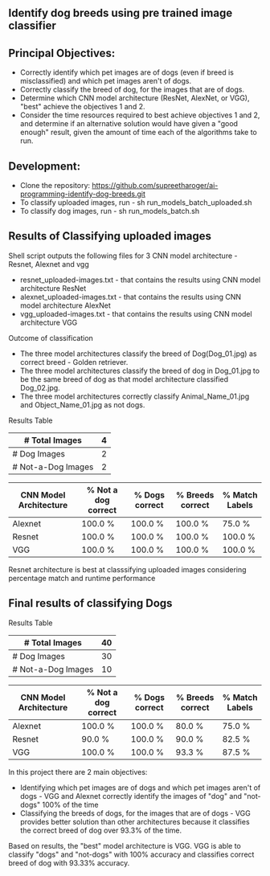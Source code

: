 ## Identify dog breeds using pre trained image classifier

## Principal Objectives:
* Correctly identify which pet images are of dogs (even if breed is misclassified) and which pet images aren't of dogs.
* Correctly classify the breed of dog, for the images that are of dogs. 
* Determine which CNN model architecture (ResNet, AlexNet, or VGG), "best" achieve the objectives 1 and 2.   
* Consider the time resources required to best achieve objectives 1 and 2, and determine if an alternative solution would have given a "good enough" result, given the amount of time each of the algorithms take to run.

## Development:
* Clone the repository: https://github.com/supreetharoger/ai-programming-identify-dog-breeds.git
* To classify uploaded images, run - sh run_models_batch_uploaded.sh
* To classify dog images, run - sh run_models_batch.sh

## Results of Classifying uploaded images
Shell script outputs the following files for 3 CNN model architecture - Resnet, Alexnet and vgg
* resnet_uploaded-images.txt - that contains the results using CNN model architecture ResNet
* alexnet_uploaded-images.txt - that contains the results using CNN model architecture AlexNet
* vgg_uploaded-images.txt - that contains the results using CNN model architecture VGG

Outcome of classification
* The three model architectures classify the breed of Dog(Dog_01.jpg) as correct breed - Golden retriever.
* The three model architectures classify the breed of dog in Dog_01.jpg to be the same breed of dog as that model architecture classified Dog_02.jpg.
* The three model architectures correctly classify Animal_Name_01.jpg and Object_Name_01.jpg as not dogs.

Results Table

| # Total Images     | 4 |
| ------------------ | - |
| # Dog Images       | 2 |
| # Not-a-Dog Images | 2 |

| CNN Model Architecture | % Not a dog correct | % Dogs correct | % Breeds correct | % Match Labels |
| ---------------------- | ------------------- | -------------- | ---------------- | -------------- |
| Alexnet                |        100.0 %      |      100.0 %   |       100.0 %    |      75.0 %    |
| Resnet                 |        100.0 %      |      100.0 %   |       100.0 %    |     100.0 %    |
| VGG                    |        100.0 %      |      100.0 %   |       100.0 %    |     100.0 %    |

Resnet architecture is best at classsifying uploaded images considering percentage match and runtime performance

## Final results of classifying Dogs

Results Table

| # Total Images     | 40 |
| ------------------ | -- |
| # Dog Images       | 30 |
| # Not-a-Dog Images | 10 |

| CNN Model Architecture | % Not a dog correct | % Dogs correct | % Breeds correct | % Match Labels |
| ---------------------- | ------------------- | -------------- | ---------------- | -------------- |
| Alexnet                |        100.0 %      |      100.0 %   |        80.0 %    |      75.0 %    |
| Resnet                 |         90.0 %      |      100.0 %   |        90.0 %    |      82.5 %    |
| VGG                    |        100.0 %      |      100.0 %   |        93.3 %    |      87.5 %    |

In this project there are 2 main objectives:
* Identifying which pet images are of dogs and which pet images aren't of dogs - VGG and Alexnet correctly identify the images of "dog" and "not-dogs" 100% of the time
* Classifying the breeds of dogs, for the images that are of dogs - VGG provides better solution than other architectures because it classifies the correct breed of dog over 93.3% of the time.

Based on results, the "best" model architecture is VGG. VGG is able to classify "dogs" and "not-dogs" with 100% accuracy and classifies correct breed of dog with 93.33% accuracy.
